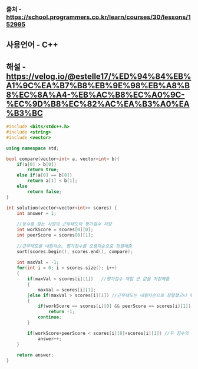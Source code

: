 ### 출처 - https://school.programmers.co.kr/learn/courses/30/lessons/152995
## 사용언어 - C++
## 해설 - https://velog.io/@estelle17/%ED%94%84%EB%A1%9C%EA%B7%B8%EB%9E%98%EB%A8%B8%EC%8A%A4-%EB%AC%B8%EC%A0%9C-%EC%9D%B8%EC%82%AC%EA%B3%A0%EA%B3%BC

```cpp
#include <bits/stdc++.h>
#include <string>
#include <vector>

using namespace std;

bool compare(vector<int> a, vector<int> b){
    if(a[0] > b[0])
        return true;
    else if(a[0] == b[0])
        return a[1] < b[1];
    else
        return false;
}

int solution(vector<vector<int>> scores) {
    int answer = 1;
    
    //등수를 찾는 사원의 근무태도와 평가점수 저장
    int workScore = scores[0][0];
    int peerScore = scores[0][1];
    
    //근무태도를 내림차순, 평가점수를 오름차순으로 정렬해줌
    sort(scores.begin(), scores.end(), compare);
    
    int maxVal = -1;
    for(int i = 0; i < scores.size(); i++)
    {
        if(maxVal < scores[i][1])   //평가점수 제일 큰 값을 저장해줌
        {
            maxVal = scores[i][1];
        }else if(maxVal > scores[i][1]) //근무태도는 내림차순으로 정렬했으니 무조건 같거나 낮으며, 평가점수도 낮다면 인센티브에서 제외
        {
            if(workScore == scores[i][0] && peerScore == scores[i][1])  //만약 등수를 찾는 사원이 인센티브에서 제외될 시
                return -1;
            continue;
        }

        if(workScore+peerScore < scores[i][0]+scores[i][1]) //두 점수의 합이 더 높은 사원 검색
            answer++;
    }
    
    return answer;
}
```
